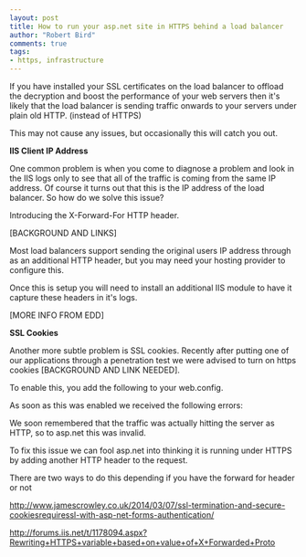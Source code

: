 ```yaml
--- 
layout: post
title: How to run your asp.net site in HTTPS behind a load balancer
author: "Robert Bird"
comments: true
tags:
- https, infrastructure
---
```


If you have installed your SSL certificates on the load balancer to offload the decryption and boost the performance of your web servers then it's likely that the load balancer is sending traffic onwards to your servers under plain old HTTP. (instead of HTTPS)

This may not cause any issues, but occasionally this will catch you out.

**IIS Client IP Address**

One common problem is when you come to diagnose a problem and look in the IIS logs only to see that all of the traffic is coming from the same IP address. Of course it turns out that this is the IP address of the load balancer. So how do we solve this issue?

Introducing the X-Forward-For HTTP header.&nbsp;

[BACKGROUND AND LINKS]

Most load balancers support sending the original users IP address through as an additional HTTP header, but you may need your hosting provider to configure this.&nbsp;

Once this is setup you will need to install an additional IIS module to have it capture these headers in it's logs.&nbsp;

[MORE INFO FROM EDD]

**SSL Cookies**

Another more subtle problem is SSL cookies. Recently after putting one of our applications through a penetration test we were advised to turn on https cookies [BACKGROUND AND LINK NEEDED].

To enable this, you add the following to your web.config.&nbsp;

As soon as this was enabled we received the following errors:

We soon remembered that the traffic was actually hitting the server as HTTP, so to asp.net this was invalid.&nbsp;

To fix this issue we can fool asp.net into thinking it is running under HTTPS by adding another HTTP header to the request.&nbsp;

There are two ways to do this depending if you have the forward for header or not

http://www.jamescrowley.co.uk/2014/03/07/ssl-termination-and-secure-cookiesrequiressl-with-asp-net-forms-authentication/

http://forums.iis.net/t/1178094.aspx?Rewriting+HTTPS+variable+based+on+value+of+X+Forwarded+Proto